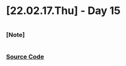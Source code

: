 # [22.02.17.Thu] - Day 15

##

#

### [Note]

#

### [Source Code](https://github.com/ding-co/developer-dignity/tree/main/boot-camp/practice/February/day15)
